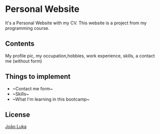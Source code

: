 # Personal Website 

It's a Personal Website with my CV. This website is a project from my programming course.

## Contents

My profile pic, my occupation,hobbies, work experience, skills, a contact me (without form)


## Things to implement
- ~Contact me form~
- ~Skills~
- ~What I'm learning in this bootcamp~


## License
[João Luka](https://www.linkedin.com/in/joaolukaoliveira/)
